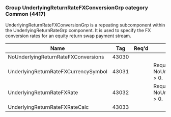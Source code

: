 ### Group UnderlyingReturnRateFXConversionGrp category Common (4417)

UnderlyingReturnRateFXConversionGrp is a repeating subcomponent within the UnderlyingReturnRateGrp component. It is used to specify the FX conversion rates for an equity return swap payment stream.

| Name                                 | Tag   | Req'd | Documentation                                               |
|--------------------------------------|-------|----------|-------------------------------------------------------------|
| NoUnderlyingReturnRateFXConversions  | 43030 |       |                                                             |
| UnderlyingReturnRateFXCurrencySymbol | 43031 |       | Required if NoUnderlyingReturnRateFXConversions(43030) > 0. |
| UnderlyingReturnRateFXRate           | 43032 |       | Required if NoUnderlyingReturnRateFXConversions(43030) > 0. |
| UnderlyingReturnRateFXRateCalc       | 43033 |       |                                                             |

